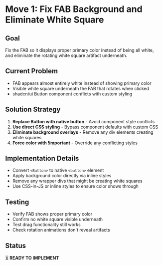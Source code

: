 # Move 1: Fix FAB Background and Eliminate White Square

## Goal
Fix the FAB so it displays proper primary color instead of being all white, and eliminate the rotating white square artifact underneath.

## Current Problem
- FAB appears almost entirely white instead of showing primary color
- Visible white square underneath the FAB that rotates when clicked
- shadcn/ui Button component conflicts with custom styling

## Solution Strategy
1. **Replace Button with native button** - Avoid component style conflicts
2. **Use direct CSS styling** - Bypass component defaults with custom CSS
3. **Eliminate background overlays** - Remove any div elements creating white squares
4. **Force color with !important** - Override any conflicting styles

## Implementation Details
- Convert `<Button>` to native `<button>` element
- Apply background color directly via inline styles
- Remove any wrapper divs that might be creating white squares
- Use CSS-in-JS or inline styles to ensure color shows through

## Testing
- Verify FAB shows proper primary color
- Confirm no white square visible underneath
- Test drag functionality still works
- Check rotation animations don't reveal artifacts

## Status
⏳ **READY TO IMPLEMENT** 